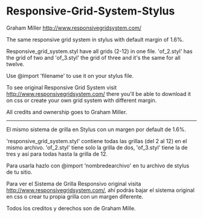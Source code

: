 # Responsive-Grid-System-Stylus
Graham Miller 
http://www.responsivegridsystem.com/

The same responsive grid system in stylus with default margin of 1.6%. 

Responsive_grid_system.styl have all grids (2-12) in one file. 'of_2.styl' has the grid of two and 'of_3.styl' the grid of three and it's the same for all twelve.

Use @import 'filename' to use it on your stylus file.

To see original Responsive Grid System visit http://www.responsivegridsystem.com/ there you'll be able to download it on css or create your own grid system with different margin. 

All credits and ownership goes to Graham Miller.

----------------------------
El mismo sistema de grilla en Stylus con un margen por default de 1.6%.

'responsive_grid_system.styl' contiene todas las grillas (del 2 al 12) en el mismo archivo. 'of_2.styl' tiene solo la grilla de dos, 'of_3.styl' tiene la de tres y así para todas hasta la grilla de 12.

Para usarla hazlo con @import 'nombredearchivo' en tu archivo de stylus de tu sitio.

Para ver el Sistema de Grilla Responsivo original visita http://www.responsivegridsystem.com/, ahí podrás bajar el sistema original en css o crear tu propia grilla con un margen diferente.

Todos los creditos y derechos son de Graham Mille.

